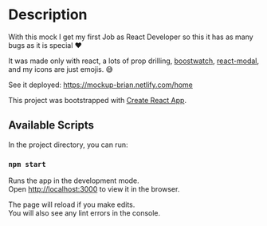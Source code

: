 # Description

With this mock I get my first Job as React Developer so this it has as many bugs as it is special ❤️

It was made only with react, a lots of prop drilling, [boostwatch](https://bootswatch.com/flatly), [react-modal](https://www.npmjs.com/package/react-modal), and my icons are just emojis. 😅

See it deployed: https://mockup-brian.netlify.com/home

This project was bootstrapped with [Create React App](https://github.com/facebook/create-react-app).

## Available Scripts

In the project directory, you can run:

### `npm start`

Runs the app in the development mode.<br>
Open [http://localhost:3000](http://localhost:3000) to view it in the browser.

The page will reload if you make edits.<br>
You will also see any lint errors in the console.

